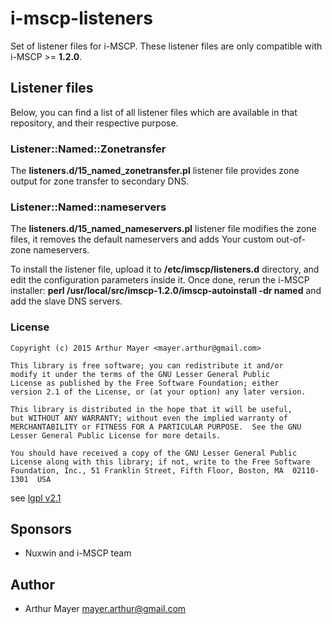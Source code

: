 i-mscp-listeners
=========================

Set of listener files for i-MSCP. These listener files are only compatible with i-MSCP >= **1.2.0**.

## Listener files

Below, you can find a list of all listener files which are available in that repository, and their respective purpose.

### Listener::Named::Zonetransfer

The **listeners.d/15_named_zonetransfer.pl** listener file provides zone output for zone transfer to secondary DNS.

### Listener::Named::nameservers

The **listeners.d/15_named_nameservers.pl** listener file modifies the zone files, it removes the default nameservers and adds Your custom out-of-zone nameservers.

To install the listener file, upload it to **/etc/imscp/listeners.d** directory, and edit the configuration
parameters inside it. Once done, rerun the i-MSCP installer: **perl /usr/local/src/imscp-1.2.0/imscp-autoinstall -dr named** and add the slave DNS servers.

### License

	Copyright (c) 2015 Arthur Mayer <mayer.arthur@gmail.com>
	
	This library is free software; you can redistribute it and/or
	modify it under the terms of the GNU Lesser General Public
	License as published by the Free Software Foundation; either
	version 2.1 of the License, or (at your option) any later version.
	
	This library is distributed in the hope that it will be useful,
	but WITHOUT ANY WARRANTY; without even the implied warranty of
	MERCHANTABILITY or FITNESS FOR A PARTICULAR PURPOSE.  See the GNU
	Lesser General Public License for more details.
	
	You should have received a copy of the GNU Lesser General Public
	License along with this library; if not, write to the Free Software
	Foundation, Inc., 51 Franklin Street, Fifth Floor, Boston, MA  02110-1301  USA

 see [lgpl v2.1](http://www.gnu.org/licenses/lgpl-2.1.txt "lgpl v2.1")

## Sponsors

- Nuxwin and i-MSCP team

## Author

- Arthur Mayer <mayer.arthur@gmail.com>
